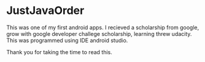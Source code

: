 # JustJavaOrder

This was one of my first android apps. I recieved a scholarship from google, grow with google developer challege scholarship, learning threw udacity. This was programmed using IDE android studio.

Thank you for taking the time to read this.
